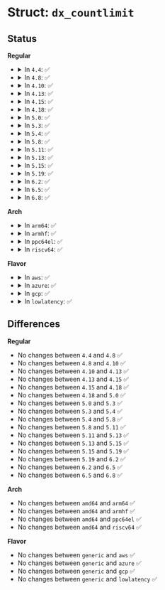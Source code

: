 # Struct: <code>dx_countlimit</code>

## Status
<b>Regular</b>
<ul>
<li>
<details>
<summary>In <code>4.4</code>: ✅</summary>

```c
struct dx_countlimit {
    __le16 limit;
    __le16 count;
};
```
</details>
</li>
<li>
<details>
<summary>In <code>4.8</code>: ✅</summary>

```c
struct dx_countlimit {
    __le16 limit;
    __le16 count;
};
```
</details>
</li>
<li>
<details>
<summary>In <code>4.10</code>: ✅</summary>

```c
struct dx_countlimit {
    __le16 limit;
    __le16 count;
};
```
</details>
</li>
<li>
<details>
<summary>In <code>4.13</code>: ✅</summary>

```c
struct dx_countlimit {
    __le16 limit;
    __le16 count;
};
```
</details>
</li>
<li>
<details>
<summary>In <code>4.15</code>: ✅</summary>

```c
struct dx_countlimit {
    __le16 limit;
    __le16 count;
};
```
</details>
</li>
<li>
<details>
<summary>In <code>4.18</code>: ✅</summary>

```c
struct dx_countlimit {
    __le16 limit;
    __le16 count;
};
```
</details>
</li>
<li>
<details>
<summary>In <code>5.0</code>: ✅</summary>

```c
struct dx_countlimit {
    __le16 limit;
    __le16 count;
};
```
</details>
</li>
<li>
<details>
<summary>In <code>5.3</code>: ✅</summary>

```c
struct dx_countlimit {
    __le16 limit;
    __le16 count;
};
```
</details>
</li>
<li>
<details>
<summary>In <code>5.4</code>: ✅</summary>

```c
struct dx_countlimit {
    __le16 limit;
    __le16 count;
};
```
</details>
</li>
<li>
<details>
<summary>In <code>5.8</code>: ✅</summary>

```c
struct dx_countlimit {
    __le16 limit;
    __le16 count;
};
```
</details>
</li>
<li>
<details>
<summary>In <code>5.11</code>: ✅</summary>

```c
struct dx_countlimit {
    __le16 limit;
    __le16 count;
};
```
</details>
</li>
<li>
<details>
<summary>In <code>5.13</code>: ✅</summary>

```c
struct dx_countlimit {
    __le16 limit;
    __le16 count;
};
```
</details>
</li>
<li>
<details>
<summary>In <code>5.15</code>: ✅</summary>

```c
struct dx_countlimit {
    __le16 limit;
    __le16 count;
};
```
</details>
</li>
<li>
<details>
<summary>In <code>5.19</code>: ✅</summary>

```c
struct dx_countlimit {
    __le16 limit;
    __le16 count;
};
```
</details>
</li>
<li>
<details>
<summary>In <code>6.2</code>: ✅</summary>

```c
struct dx_countlimit {
    __le16 limit;
    __le16 count;
};
```
</details>
</li>
<li>
<details>
<summary>In <code>6.5</code>: ✅</summary>

```c
struct dx_countlimit {
    __le16 limit;
    __le16 count;
};
```
</details>
</li>
<li>
<details>
<summary>In <code>6.8</code>: ✅</summary>

```c
struct dx_countlimit {
    __le16 limit;
    __le16 count;
};
```
</details>
</li>
</ul>
<b>Arch</b>
<ul>
<li>
<details>
<summary>In <code>arm64</code>: ✅</summary>

```c
struct dx_countlimit {
    __le16 limit;
    __le16 count;
};
```
</details>
</li>
<li>
<details>
<summary>In <code>armhf</code>: ✅</summary>

```c
struct dx_countlimit {
    __le16 limit;
    __le16 count;
};
```
</details>
</li>
<li>
<details>
<summary>In <code>ppc64el</code>: ✅</summary>

```c
struct dx_countlimit {
    __le16 limit;
    __le16 count;
};
```
</details>
</li>
<li>
<details>
<summary>In <code>riscv64</code>: ✅</summary>

```c
struct dx_countlimit {
    __le16 limit;
    __le16 count;
};
```
</details>
</li>
</ul>
<b>Flavor</b>
<ul>
<li>
<details>
<summary>In <code>aws</code>: ✅</summary>

```c
struct dx_countlimit {
    __le16 limit;
    __le16 count;
};
```
</details>
</li>
<li>
<details>
<summary>In <code>azure</code>: ✅</summary>

```c
struct dx_countlimit {
    __le16 limit;
    __le16 count;
};
```
</details>
</li>
<li>
<details>
<summary>In <code>gcp</code>: ✅</summary>

```c
struct dx_countlimit {
    __le16 limit;
    __le16 count;
};
```
</details>
</li>
<li>
<details>
<summary>In <code>lowlatency</code>: ✅</summary>

```c
struct dx_countlimit {
    __le16 limit;
    __le16 count;
};
```
</details>
</li>
</ul>

## Differences
<b>Regular</b>
<ul>
<li>
No changes between <code>4.4</code> and <code>4.8</code> ✅
</li>
<li>
No changes between <code>4.8</code> and <code>4.10</code> ✅
</li>
<li>
No changes between <code>4.10</code> and <code>4.13</code> ✅
</li>
<li>
No changes between <code>4.13</code> and <code>4.15</code> ✅
</li>
<li>
No changes between <code>4.15</code> and <code>4.18</code> ✅
</li>
<li>
No changes between <code>4.18</code> and <code>5.0</code> ✅
</li>
<li>
No changes between <code>5.0</code> and <code>5.3</code> ✅
</li>
<li>
No changes between <code>5.3</code> and <code>5.4</code> ✅
</li>
<li>
No changes between <code>5.4</code> and <code>5.8</code> ✅
</li>
<li>
No changes between <code>5.8</code> and <code>5.11</code> ✅
</li>
<li>
No changes between <code>5.11</code> and <code>5.13</code> ✅
</li>
<li>
No changes between <code>5.13</code> and <code>5.15</code> ✅
</li>
<li>
No changes between <code>5.15</code> and <code>5.19</code> ✅
</li>
<li>
No changes between <code>5.19</code> and <code>6.2</code> ✅
</li>
<li>
No changes between <code>6.2</code> and <code>6.5</code> ✅
</li>
<li>
No changes between <code>6.5</code> and <code>6.8</code> ✅
</li>
</ul>
<b>Arch</b>
<ul>
<li>
No changes between <code>amd64</code> and <code>arm64</code> ✅
</li>
<li>
No changes between <code>amd64</code> and <code>armhf</code> ✅
</li>
<li>
No changes between <code>amd64</code> and <code>ppc64el</code> ✅
</li>
<li>
No changes between <code>amd64</code> and <code>riscv64</code> ✅
</li>
</ul>
<b>Flavor</b>
<ul>
<li>
No changes between <code>generic</code> and <code>aws</code> ✅
</li>
<li>
No changes between <code>generic</code> and <code>azure</code> ✅
</li>
<li>
No changes between <code>generic</code> and <code>gcp</code> ✅
</li>
<li>
No changes between <code>generic</code> and <code>lowlatency</code> ✅
</li>
</ul>
